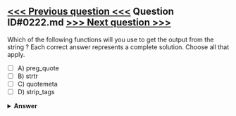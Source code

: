 [<<< Previous question <<<](0221.md)   Question ID#0222.md   [>>> Next question >>>](0223.md)
---

Which of the following functions will you use to get the output from the string ? Each correct answer represents a complete solution. Choose all that apply.

- [ ] A) preg_quote
- [ ] B) strtr
- [ ] C) quotemeta
- [ ] D) strip_tags

<details><summary><b>Answer</b></summary>
<p>
  Answer: <strong>A, B, C</strong>
</p>
</details>
